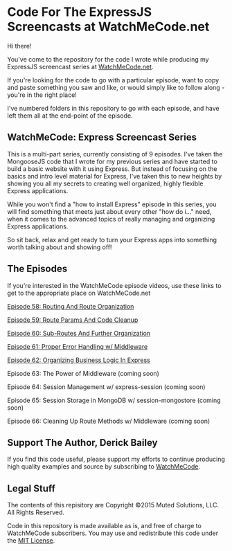 # Code For The ExpressJS Screencasts at WatchMeCode.net

Hi there!

You've come to the repository for the code I wrote while producing my ExpressJS screencast series
at [WatchMeCode.net](http://watchmecode.net).

If you're looking for the code to go with a particular episode, want to copy and paste something
you saw and like, or would simply like to follow along - you're in the right place!

I've numbered folders in this repository to go with each episode, and have left them all at
the end-point of the episode. 

## WatchMeCode: Express Screencast Series

This is a multi-part series, currently consisting of 9 episodes. I've taken the MongooseJS
code that I wrote for my previous series and have started to build a basic website with it
using Express. But instead of focusing on the basics and intro level material for Express,
I've taken this to new heights by showing you all my secrets to creating well organized,
highly flexible Express applications.

While you won't find a "how to install Express" episode in this series, you will find something
that meets just about every other "how do i..." need, when it comes to the advanced topics
of really managing and organizing Express applications.

So sit back, relax and get ready to turn your Express apps into something worth talking about
and showing off!

## The Episodes

If you're interested in the WatchMeCode episode videos, use these links to get to the
appropriate place on WatchMeCode.net

[Episode 58: Routing And Route Organization](https://sub.watchmecode.net/express-routes/)

[Episode 59: Route Params And Code Cleanup](https://sub.watchmecode.net/express-route-params/)

[Episode 60: Sub-Routes And Further Organization](https://sub.watchmecode.net/express-sub-routes/)

[Episode 61: Proper Error Handling w/ Middleware](https://sub.watchmecode.net/express-error-handling/)

[Episode 62: Organizing Business Logic In Express](https://sub.watchmecode.net/business-logic-in-express/)

Episode 63: The Power of Middleware (coming soon)

Episode 64: Session Management w/ express-session (coming soon)

Episode 65: Session Storage in MongoDB w/ session-mongostore (coming soon)

Episode 66: Cleaning Up Route Methods w/ Middleware (coming soon)

## Support The Author, Derick Bailey

If you find this code useful, please support my efforts to continue producing high quality
examples and source by subscribing to [WatchMeCode](http://watchmecode.net).

## Legal Stuff

The contents of this repisitory are Copyright &copy;2015 Muted Solutions, LLC. All Rights Reserved.

Code in this repository is made available as is, and free of charge to WatchMeCode subscribers.
You may use and redistribute this code under the [MIT License](http://mutedsolutions.mit-license.org). 

